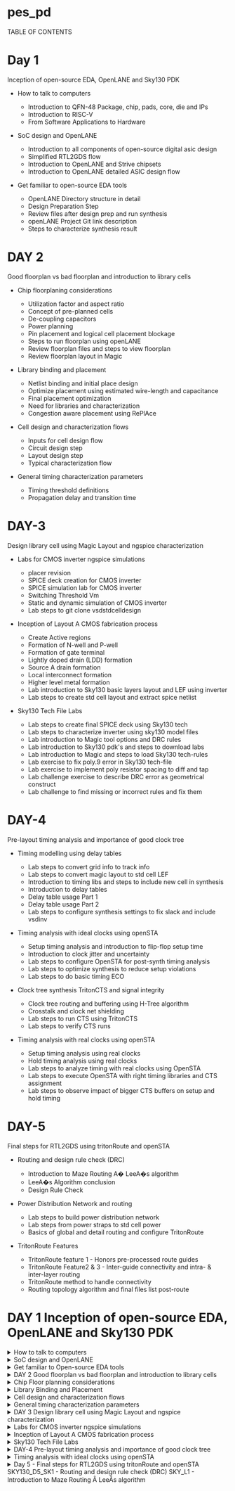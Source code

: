 # pes_pd

 <summary>TABLE OF CONTENTS </summary>

# Day 1
Inception of open-source EDA, OpenLANE and Sky130 PDK

+ How to talk to computers
  
  + Introduction to QFN-48 Package, chip, pads, core, die and IPs
  + Introduction to RISC-V
  + From Software Applications to Hardware
    
+ SoC design and OpenLANE
  
   + Introduction to all components of open-source digital asic design
   + Simplified RTL2GDS flow
   + Introduction to OpenLANE and Strive chipsets
   + Introduction to OpenLANE detailed ASIC design flow
     
+ Get familiar to open-source EDA tools
  
   + OpenLANE Directory structure in detail
   + Design Preparation Step
   + Review files after design prep and run synthesis
   + openLANE Project Git link description
   + Steps to characterize synthesis result

# DAY 2
Good floorplan vs bad floorplan and introduction to library cells

+ Chip floorplaning considerations
  
    + Utilization factor and aspect ratio
    + Concept of pre-planned cells
    + De-coupling capacitors
    + Power planning
    + Pin placement and logical cell placement blockage
    + Steps to run floorplan using openLANE
    + Review floorplan files and steps to view floorplan
    + Review floorplan layout in Magic
      
+ Library binding and placement
  
    + Netlist binding and initial place design
    + Optimize placement using estimated wire-length and capacitance
    + Final placement optimization
    + Need for libraries and characterization
    + Congestion aware placement using RePlAce

+ Cell design and characterization flows
  
    + Inputs for cell design flow
    + Circuit design step
    + Layout design step
    + Typical characterization flow
   
+ General timing characterization parameters
  
    + Timing threshold definitions
    + Propagation delay and transition time
   
# DAY-3
 Design library cell using Magic Layout and ngspice characterization

  + Labs for CMOS inverter ngspice simulations
    
     + placer revision
     + SPICE deck creation for CMOS inverter
     + SPICE simulation lab for CMOS inverter
     + Switching Threshold Vm
     + Static and dynamic simulation of CMOS inverter
     + Lab steps to git clone vsdstdcelldesign
     
+ Inception of Layout A CMOS fabrication process
  
     + Create Active regions
     + Formation of N-well and P-well
     + Formation of gate terminal
     + Lightly doped drain (LDD) formation
     + Source A drain formation
     + Local interconnect formation
     + Higher level metal formation
     + Lab introduction to Sky130 basic layers layout and LEF using inverter
     + Lab steps to create std cell layout and extract spice netlist
      
+ Sky130 Tech File Labs
     
    + Lab steps to create final SPICE deck using Sky130 tech
    + Lab steps to characterize inverter using sky130 model files
    + Lab introduction to Magic tool options and DRC rules
    + Lab introduction to Sky130 pdk's and steps to download labs
    + Lab introduction to Magic and steps to load Sky130 tech-rules
    + Lab exercise to fix poly.9 error in Sky130 tech-file
    + Lab exercise to implement poly resistor spacing to diff and tap
    + Lab challenge exercise to describe DRC error as geometrical construct
    + Lab challenge to find missing or incorrect rules and fix them

# DAY-4
 Pre-layout timing analysis and importance of good clock tree

+ Timing modelling using delay tables
  
    + Lab steps to convert grid info to track info
    + Lab steps to convert magic layout to std cell LEF
    + Introduction to timing libs and steps to include new cell in synthesis
    + Introduction to delay tables
    + Delay table usage Part 1
    + Delay table usage Part 2
    + Lab steps to configure synthesis settings to fix slack and include vsdinv
      
+ Timing analysis with ideal clocks using openSTA
  
    + Setup timing analysis and introduction to flip-flop setup time
    + Introduction to clock jitter and uncertainty
    + Lab steps to configure OpenSTA for post-synth timing analysis
    + Lab steps to optimize synthesis to reduce setup violations
    + Lab steps to do basic timing ECO

+ Clock tree synthesis TritonCTS and signal integrity
      
    + Clock tree routing and buffering using H-Tree algorithm
    + Crosstalk and clock net shielding
    + Lab steps to run CTS using TritonCTS
    + Lab steps to verify CTS runs

 + Timing analysis with real clocks using openSTA
   
    + Setup timing analysis using real clocks
    + Hold timing analysis using real clocks
    + Lab steps to analyze timing with real clocks using OpenSTA
    + Lab steps to execute OpenSTA with right timing libraries and CTS assignment
    + Lab steps to observe impact of bigger CTS buffers on setup and hold timing

# DAY-5
 Final steps for RTL2GDS using tritonRoute and openSTA

+ Routing and design rule check (DRC)
  
    + Introduction to Maze Routing A� LeeA�s algorithm
    + LeeA�s Algorithm conclusion
    + Design Rule Check
      
+ Power Distribution Network and routing
  
    + Lab steps to build power distribution network
    + Lab steps from power straps to std cell power
    + Basics of global and detail routing and configure TritonRoute
      
+ TritonRoute Features

    + TritonRoute feature 1 - Honors pre-processed route guides
    + TritonRoute Feature2 & 3 - Inter-guide connectivity and intra- & inter-layer routing
    + TritonRoute method to handle connectivity
    + Routing topology algorithm and final files list post-route

# DAY 1  Inception of open-source EDA, OpenLANE and Sky130 PDK

</details><details>
<summary> How to talk to computers </summary>
 

Introduction to QFN-48 package,Chips,Pads,Core,Die,and IP's

Here we are taking aurdino board, we are discussing about the circled chip in the below picture
   ![image](https://github.com/pavithra7369/pes_pd/assets/143084423/eb1d857d-55ba-43ca-9dff-0ac52a8c3ff4)
   > Block diagram of aurdino board
   ![image](https://github.com/pavithra7369/pes_pd/assets/143084423/cea47917-f860-4539-ba2a-fd8b8273ce09)
  >  Te chip design of package QFN-48(Quad flat No-leads) is shown below
   ![image](https://github.com/pavithra7369/pes_pd/assets/143084423/75264392-6050-4707-8999-2ab890f94965)

  > Wire bounds are used to connect the pins to the boundaries of chip,this is how transfer signals from outside world enter into the interior of chip.

  ![image](https://github.com/pavithra7369/pes_pd/assets/143084423/667b709c-0df0-4346-bf56-a8f8e004e14b)

> Pads -> We can send signals from pins through pads(signals enter and leave the chip through pads)

> core -> Core of chip is where digital logic placed

> Die -> A die is a small block of semiconducting material on which a given functional circuit is fabricated.

![image](https://github.com/pavithra7369/pes_pd/assets/143084423/8797d493-9a38-4ded-ad16-867492954c9a)

In this course we are dealing with RISC-V SOC

![image](https://github.com/pavithra7369/pes_pd/assets/143084423/7be844a6-4669-49cc-a547-ea270174b0af)

+ DAC,PLL,SRAM,ADC combined form *Foundry IP's*
+ Foundry is a place where chips get manufactured
+ IP's stands for Intelluctual property ,they are called intelluctual,since some amount of intellligence is required.
+ Foundry is the one we need to communicate with,to communicate with foundry there are soome interface files which foundry gives to us.

Introduction to RISC 

>  Implement RICS-V Specifications using some RTL,RTL used here is picorv32 cpu core and then from RTL to layout standard RTL-GDS flow.
> >RISC-V architecture->RTL->Layout

![image](https://github.com/pavithra7369/pes_pd/assets/143084423/ed42f718-c358-44e4-8cb1-e72528ee48a4)


 From Software Applications to Hardware
How does different apps run on the chip?
+ The application software enters the system software, the system software contains OS,Compiler & Assembler.
![image](https://github.com/pavithra7369/pes_pd/assets/143084423/72d02642-833c-4dff-a5d9-497fe4e68bd9)

+ The operating system(OS) performs the following functions :-Handle IO operation, Allocates memory, low level syetem functions
+ The compiler converts the c,c++ to *.exe file, the syntax off instructions depends on what kind of hardwaree is used(ex:-RISC V ,ARM)
+ The assembler takes the instructions and converts to machine level language.
+ the instructions after the compiler acts as an "Abstract interface" between the C language and the hardware, this Abstract interface is called as the *Instruction set architecture* or *Architecture of the computer*

![image](https://github.com/pavithra7369/pes_pd/assets/143084423/9c902fd3-8923-47d3-977c-60e4fb2baab4)

  + The output of Assembler,is binary,we need to implement this in hardware,that is where hadware description language and the RTL is getting synthesized 
    into netlist,and from this Synthesized Netlist to hardware is Physical design implementation of the Netlist. 
  ![image](https://github.com/pavithra7369/pes_pd/assets/143084423/6da1b319-be71-44c1-b37a-f71b14571a56)

</details> <details>
 
<summary> SoC design and OpenLANE </summary>

+ Introduction to all components of open source digital aasic design
 >  Application specific integrated circuit requires RTL designs,EDA tools and PDK data.

![image](https://github.com/pavithra7369/pes_pd/assets/143084423/db56038a-ec73-4da6-84fc-f8f4123dde72)

 + Examples of RTL designs available are librecores.org,opencores.org,github.com
 + Examples of some EDA tools available are openROAD,Qflow,spice,openLANE etc.
   
   ![image](https://github.com/pavithra7369/pes_pd/assets/143084423/c07c89e0-d530-4f53-9320-2a386dfb0a6c)

+ PDK's (process design kit)
  A process design kit (PDK) is a set of files used within the semiconductor industry to model a fabrication process for the design tools used to design 
 an integrated circuit. The PDK is created by the foundry defining a certain technology variation for their processes,
 PDK'S is collection of files for EDA tools used to design on IC(integraed circuits)
 PDK's acts as interface between FAB and designers.
 The first open source PDK is skywater,it was released in june 30 2020.

+ ASIC Design flow-> objective of ASIC flow is to take design from register tranfer level(RTL) all the way down to GDSII(format used for final layout)

+ Simplified RTL to GDSII flow
  
  ![image](https://github.com/pavithra7369/pes_pd/assets/143084423/ca2b811c-7c68-4706-a7a5-b5a6f61732e2)
  1) Synthesis
    + Design is illustrated in circuits made out of components in standard cell libraries
      ![image](https://github.com/pavithra7369/pes_pd/assets/143084423/cc493485-09ef-48af-9434-da53138fcb74)

    + Result is circuit described in HDL and usually referred to as gate level netlist.
    + each cell has different views/models
        + electrical ,HDL,SPICE
        + Layout (abstract and detailed)

  2) Floor and power planning
  ![image](https://github.com/pavithra7369/pes_pd/assets/143084423/5e32f4ee-eb7c-4711-a3fe-44353a0ed2b6)

  3) Placement
     + Usually placement is done in two steps-> global,detailed
     + Global placements tries to find optimal postions for cells such positions are not nessecerily legal so cells may overlap or Go off Rows
     + In deltailed placement positions are alterred
       ![image](https://github.com/pavithra7369/pes_pd/assets/143084423/64b875cd-5f57-485f-a8d6-4b8583daa872)

  4) Clock tree synthesis(CTS)
    +CTS delivers clock to all the sequential elements,within a minimum clock skew and in good shape(usually H OR X)
   ![image](https://github.com/pavithra7369/pes_pd/assets/143084423/06738668-9b95-41e8-afe1-d7fcc02a95cb)

   5) Routing
      ![image](https://github.com/pavithra7369/pes_pd/assets/143084423/50f6bf17-0170-477a-8349-36439e3bcc05)

     + Implement the interconnect using available metal layers
     + metal tracks form a huge grid
     + divide and conquer
        + global routing-> Generates routing guides
        + detailed routing->Uses of routing guides to implement the actual wiring

  6) Sign off
     ![image](https://github.com/pavithra7369/pes_pd/assets/143084423/d6d20977-8cac-4c50-8fdc-d6eafbeae9b9)
     
     + Physical verification and Timing verifaction
     + physical verification includes DRC(Design rule checking),layout vsschematc(LVS)
     + Timing verification includes static timing analysis(STA0)


## Intoduction to openLANE and Strives chipsets
  + What is openLANE?
   OpenLane is an automated RTL to GDSII flow based on several components including OpenROAD, Yosys, Magic, Netgen and custom methodology scripts for 
   design exploration and optimization.
  + strive is a family of open everything SOC's->open EDA,PDK's,RTL
    ![image](https://github.com/pavithra7369/pes_pd/assets/143084423/ef4f24db-0820-45d3-aaf3-caa547d9c3ee)

  + Main goal is to produce GDSII with no human intervention (no-human-in-the-loop),no LVS violations, no DRC violation.
  + OpenLANE can be used to harden macros and chips.
  + openLANE has 2 modes of operation->autonomous or interactive
  + openLANE has design space exploration
  + openLANE comes with large number of design examples,there are 43 with best configurations

 ## Introduction to OpenLANE detailed ASIC design flow
 ![image](https://github.com/pavithra7369/pes_pd/assets/143084423/76821ce9-9c34-4b43-a807-4c23cd9e18fc)
   + Starts at design RTL ends at final layout in GDSII
   + Synth Exploration utility can used to generate a report that shows about the design delay and area is effected by the Synthesis Strategy and based on 
     this exploration we can pick the best strategy
     ![image](https://github.com/pavithra7369/pes_pd/assets/143084423/37c98d05-11cd-43b5-869b-7d721edeb3a1)

   + Design exploration is used to switch design configurations for findinng the best configurations
     ![image](https://github.com/pavithra7369/pes_pd/assets/143084423/53636773-7040-4ac2-a625-aaaff452d49c)

   + The design Exploration is also used for Regression testing(CI)
      ![image](https://github.com/pavithra7369/pes_pd/assets/143084423/9259922e-4869-4c27-bca4-5c0d294785ab)
   + After regression testing, DFT(design for test) is performed
     ![image](https://github.com/pavithra7369/pes_pd/assets/143084423/c3d348d0-7e49-4c74-bbb8-0e69850d56fc)
   + Physical implementation-> It is also called automated PnR(place and route)
     ![image](https://github.com/pavithra7369/pes_pd/assets/143084423/4a6f12bb-61f1-4f92-aff1-d66509504b16)
   + After Physical implementation we Do LEC(Logic Equivalence Check) using Yosys.
     ![image](https://github.com/pavithra7369/pes_pd/assets/143084423/7ea6f90d-b963-4b1f-aab7-2b4b45403618)
   + The next step is Fake antenna diodes insertion or dealing with antenna rules violations
     ![image](https://github.com/pavithra7369/pes_pd/assets/143084423/ad794448-a510-490d-890a-6c7f9e547b3e)
     There are 2 solutions:-
     1)Briding->attaches a higher layer immediately , requires router awarness
     2)Add antenna diode cell to leak away charges , antenna diodess are provided by SCL
     There is a preventive approach , it is to add fake antenna diode next to every cell input after placement, run the antenna checker(magic),if the checker reports a violations on the cell input pin,replace the fake diode cell by a real one.
     
   + After this process we have the SIGN OFF which has the Static timing analysis,design rule checking and Layout vs schematic.
     ![image](https://github.com/pavithra7369/pes_pd/assets/143084423/7ff10e21-613c-412d-b260-4ad0e55d7324)
   + Physical verification DRC & LVS
     ![image](https://github.com/pavithra7369/pes_pd/assets/143084423/87d7eb75-aad0-449b-90d5-003b93e70d0d)

</details> <details>
<summary>
 Get familiar to Open-source EDA tools
</summary>
 
## OpenLANE Directory structure in detail
> openLANE is actually a flow that contains several EDA tools.
> cd->change directory
> ls->listing
> ltr->order
> la---help ->to know about a command
+ The PDK varient used here is skywater130nm
+ skywater130nm has two subdirectories
     + libs.ref (process specific)
     + libs.tech (specific to tool)
+ fd-> foundry name
+ sc->standard cell
+ hd->high density
  
  ![WhatsApp Image 2023-09-16 at 08 18 03](https://github.com/pavithra7369/pes_pd/assets/143084423/7e07ef89-7d10-48a0-a42b-52790e880cf6)
  
![image](https://github.com/pavithra7369/pes_pd/assets/143084423/fc807a12-3a37-49a3-84ef-6422049c16db)

## Design Preparation Step

+ Go to terminal
  
  > cd/desktop/works/tools/openlane_workshop__dir/openlane
  
  > docker
  
  > ./flow.tcl -interactive
  
  > package require openlane 0.9
  

![WhatsApp Image 2023-09-16 at 07 46 40](https://github.com/pavithra7369/pes_pd/assets/143084423/69cd4647-e7ca-4550-ab4d-745b420c16be)
![image](https://github.com/pavithra7369/pes_pd/assets/143084423/d73bb692-c00b-4352-9d28-c41d25d1eb51)
![image](https://github.com/pavithra7369/pes_pd/assets/143084423/a0af3f22-ef6b-40fe-841a-93436622167e)

## Review files after design and run synthesis

![image](https://github.com/pavithra7369/pes_pd/assets/143084423/97856699-ff57-49b7-b55c-4f70e39670ae)
![image](https://github.com/pavithra7369/pes_pd/assets/143084423/84c5f0c6-1fd9-4c5a-b44c-c2505007757b)

To calculate flop ratio
![WhatsApp Image 2023-09-16 at 08 49 39](https://github.com/pavithra7369/pes_pd/assets/143084423/b8d3a8a0-65be-4cca-a547-02cdc932ec83)
![WhatsApp Image 2023-09-16 at 08 49 50](https://github.com/pavithra7369/pes_pd/assets/143084423/578b7c4d-adb0-4395-9904-6dd2317b1f6b)
+ Divide 1634 by 17323
+ 17323 is the Number of cells
+ (1634/17323) ->0.094 This is the flop ratio 

 </details><details>
<summary>  DAY 2 Good floorplan vs bad floorplan and introduction to library cells </summary>

 </details><details>
<summary> Chip Floor planning considerations </summary>
  
  ## Utilization factor and aspect ratio
    
   + Define Width and height of core and die
     
 ![image](https://github.com/pavithra7369/pes_pd/assets/143084423/8262b5ed-03e8-430b-89ce-6fdd6afc0a9a)
 > Dimensions of chip depend on dimensions of logic gates and flip flops
 > Convert the symbols into physical dimension
 > A core is the section of the chip where the fundamental logic of design is pplaced
 > Die is a small semiconductor material speciment on which the fundamental circuit is fabricated.
 > Place all the logical cells inside the core, in this case the logical cells occupies the complete areea of core, so, 100% utilization

![image](https://github.com/pavithra7369/pes_pd/assets/143084423/d090f55b-7c7f-4487-829c-b40b07bcd14e)
> When utilization factor is 1, means that the core is completely occupied and we cannot add any more cells in the logic
> If utilization factor is not equal to "1" then we can add additional cells
  ![image](https://github.com/pavithra7369/pes_pd/assets/143084423/880ead6f-e749-4fab-b821-9836895f5c67)
> Aspect ratio is 1 for a sqaure chip,and for a rectangular hcip aspect tatio can be in decimal value.

  + Define locations of preplaced cells
    ![image](https://github.com/pavithra7369/pes_pd/assets/143084423/6b28ea4e-068b-44ac-855f-d23a703ced3f)
> In preplaced cells we can divide the logic gates into two blocks
> Both the blocks arre impplemented separately,by extending IO pins and then black box the blocks
> separate the black bosex as 2 different modules
> Advantage of this process is , if part of logic is used multiple times on a network,we need not implement multipple times, we can just black box 
 them,now these blocks can be connected multiple times into the netlist and can be used whenever required

![image](https://github.com/pavithra7369/pes_pd/assets/143084423/bfa748c5-7031-4afe-80e7-dec6a4b8d6f1)

> These IP's/blocks have user-defined locations and hence are placed in chip before automated placement-and-routing and are called pre placed cells.
> The llocaations of pre placed cells are not touched when we go on with the design cycle, so once the pre-placed cells are placed their locations can't 
 be moved in the completely design cycle,so locations of pre placed cells are should be very well defined
> Piece of macros that is used multiple times (we can implement memories once, then they are reused multiple times,so we need not implement in each and 
 every time)
  
   + De-coupling capacitors
     > we use decoupling capacitors,they are huge capacitors completely dilled with charge, when there is switching aactivity,decoupling  capacitors loses 
      some charge
     > It's decoupled from the main circuit
       ![image](https://github.com/pavithra7369/pes_pd/assets/143084423/2cfa7676-e3bb-4338-b5cf-4f26ac140f64)
     > This block will not miss any switching activity and cross talk


  + Power planning
    > Power planning during the Floorplanning phase is essential to lower noise in digital circuits attributed to voltage droop and ground bounce.
    > When a transition occurs on a net, charge associated with coupling capacitors may be dumped to ground. If there are not enough ground taps charge 
      will accumulate at the tap and the ground line will act like a large resistor, raising the ground voltage and lowering our noise margin.
![image](https://github.com/pavithra7369/pes_pd/assets/143084423/19b83ea7-1d76-4ee6-b03e-71e5aa0535db)

 + Pin Placement
     > After power planning the next step is pin placement, Input and Output pins are provided
     ![image](https://github.com/pavithra7369/pes_pd/assets/143084423/40e84154-703b-4ed5-ba78-227b49559ea9)

+ Logical cell placement blockage
  ![image](https://github.com/pavithra7369/pes_pd/assets/143084423/ae193a2c-09a1-4191-a469-a03f2308f1d5)
  > Now floorplan is ready for placement and routing step

  ## Steps to run FLoorplan using OpenLANE
  After synnthesis, open terminal and run floorplan
  > run_floorplan
  ![WhatsApp Image 2023-09-18 at 23 10 30](https://github.com/pavithra7369/pes_pd/assets/143084423/0381eaf2-5018-403d-b579-8f293bffddb0)

  > magic -T /home/vsduser/Desktop/work/tools/openlane_working_dir/pdks/sky130A/libs.tech/magic/sky130A.tech lef read ../../tmp/merged.lef def read picorv32a.floorplan.def 
  ![WhatsApp Image 2023-09-18 at 23 19 32](https://github.com/pavithra7369/pes_pd/assets/143084423/555eac51-e527-4452-95e9-c8f91e7d3278)
  
  ![WhatsApp Image 2023-09-18 at 23 15 30](https://github.com/pavithra7369/pes_pd/assets/143084423/50ef414f-1756-48e3-bccb-b59bb224208f)

  ![WhatsApp Image 2023-09-18 at 23 20 31](https://github.com/pavithra7369/pes_pd/assets/143084423/f1f03ca9-0d1e-4866-8742-5a5f7b3bc6ff)
  > To know details of a cell gtype 'what' in tkcon window
  ![WhatsApp Image 2023-09-18 at 23 21 35](https://github.com/pavithra7369/pes_pd/assets/143084423/fee560b8-e5ad-412f-be04-fb9f023e09a5)

 </details><details>
  <summary>Library Binding and Placement </summary>

 +  Placement and routing
    1) bind netlist withphysical cells
     > shape of the gates represent the functionality of the gates, inreality all gthe gates are represented as boxes
     > each components are given proper shape
     > library has all the  height,width,delay informations of a particular cell and the required conditions of the cell,libraries can be further divided 
      by shape/size and delay information.
     > Libraries also contain various flavour of a particular cell
   2) Placement
     > ![image](https://github.com/pavithra7369/pes_pd/assets/143084423/e73abb22-8e4d-425e-b4ac-9595773c60f7)
     > Pre placed cells are not to be affected and no cells should be placed in that area.
     > In the above picture we see that the FF1 and FF2 are pplaced accordingly, this causes huge length
  3) Optimize placement
     >  here we will estimate the capacitances, and wire length based on insert repearters
        ![image](https://github.com/pavithra7369/pes_pd/assets/143084423/6401b75f-6a2b-405e-b6a5-e07afdf62e49)
     > We have to maintain signal integrity, so we use repeators,which are buffers that will re-condition the  original signals make a new signal and 
      replicates the original signal.
     > There is loss of area despite maintainng signal integrity
     > Signal integrity needs to be maintained in all the cells
     > The distance between each cell is calculated by slew/ transition
     ![image](https://github.com/pavithra7369/pes_pd/assets/143084423/d5080495-b715-42de-92de-718afb6df1d2)
     > Logic is optimized based on placement conditions
 4) STA (static timing analysis
      
+  Library characterization and modelling
  Libraries provide standardized building blocks that enhance design productivity and reusability, while characterization provides the essential data 
  needed to accurately model and simulate the behavior of these components, ensuring that the final design meets its performance, power, and reliability 
  goals.

+ Congestion aware placement using RePlAce
   > Placement is of 2 types: detailed placement and global placement
   ![WhatsApp Image 2023-09-16 at 14 46 07](https://github.com/pavithra7369/pes_pd/assets/143084423/6363b009-3d30-46a2-a3ad-e9214e838f55)
   ![WhatsApp Image 2023-09-16 at 14 47 23](https://github.com/pavithra7369/pes_pd/assets/143084423/bd7f5dea-5380-45df-9beb-91a6509d32fd)
  > Placement of standard cells is shown below
   ![WhatsApp Image 2023-09-18 at 23 31 19](https://github.com/pavithra7369/pes_pd/assets/143084423/591fef3e-a9e3-4b7d-916d-f0fe107502d9)

 </details><details>
 <summary> Cell design and characterization flows
 </summary>
  
  ##  Inputs for cell design flow
   > Standard cells are placed in library
   > one of the section stores all the stanadard cells
   > Library consists different cells of functionalaity, Vt ,size
  ![image](https://github.com/pavithra7369/pes_pd/assets/143084423/5f89ad19-bcee-4fd9-895d-02fd4496800d)

   > for example the IC design flow for inverters, is represented in the form of shape,timinng behaviour, power charcteristic and so on..
   > IC  design flow consists of inputs, design steps and outputs
   > Further inputs have PDK's
  ![image](https://github.com/pavithra7369/pes_pd/assets/143084423/65c77a4b-2825-4fa3-a7ab-774a70e82dc8)

  ## Circuit design steps
  > Here in the first step user design specifications are provided such as cell height,supply vltage,metal layer,pin location and so on.
  > In the design steps circuit design,layout design and characertization is present
![image](https://github.com/pavithra7369/pes_pd/assets/143084423/f0d57c35-1f87-489c-af1a-15428f1002e8)
  > In circuit design circuit is designed with user specifications
## Layout design steps
 > In layout specification we design the logic using PMOS and NMOS and then find the 
    Euler's path for both nmos network and pmos network
 > Based on Eulers path we draw sstick diagram.
  ![image](https://github.com/pavithra7369/pes_pd/assets/143084423/85140afc-2282-4261-a356-5935a7b42622)
 > The output of layout design will be GDSII, LEF(defines width and height of cell),extracted spice netlist (provides information of parasatic 
   capacitances and resistances)
>Characterization provides Timing,noise and power information

## Typical characterization flow
+ The characterization flow is as follows:-
  
 > Read in the model
 > Read the brhaviour of buffer
 > Recognize the behaviour of buffer
 > Read subcircuits of inveter
 > Attach necessary power source
 > Apply stimmulus
 > Provide necessary output capacitances
 > Provide necessary simulation command

+ The characterization flow is made into a configuration file to the characterization software called 'GUNA'
+ GUNA generates timing, noise, timing,power
+ Characterization is divided into
   > Timing characterization
   > Power characterization
   > Noise characterization 

</details> <details>
<summary> General timing characterization parameters</summary>

 ## General timing characterization parameters
 ![image](https://github.com/pavithra7369/pes_pd/assets/143084423/90bad427-7ed1-450f-8ed7-d70abfcabd04)

## Propagation Delay and Transition time

+ Propogation delay -> Propagation delay of a gate or cell is the time it takes for a signal at the input pin to affect the output signal at output pin. 
 For any gate propagation delay is measured between 50% of input transition to the corresponding 50% of output transition.
   > Propagation delay=time(out_fall_thr)-time(in_fall_thr)
   > Propagation delay=time(out_rise_thr)-time(in_rise_thr)
   > Negative delay is not expected , negative dlay indicates poor choice of threshold points.
+ Transition time -> Transition delay or slew is defined as the time taken by signal to rise from 10 %( 20%) to the 90 %( 80%) of its maximum value.
  > Rise time transition  = time(slew_high_rise_thr) - time (slew_low_rise_thr)
  > Fall  time transition  = time(slew_high_fall_thr) - time (slew_low_fall_thr)

# DAY3
</details><details>
<summary>DAY 3 Design library cell using Magic Layout and ngspice characterization</summary>

</details> <details>
<summary>Labs for CMOS inverter ngspice simulations</summary>

## Placer revision
> 4 Stratergies are supported by IO placer.

![image](https://github.com/pavithra7369/pes_pd/assets/143084423/4456ad1f-49bf-4b36-9b44-892bcffdee0f)

> we can change the floorplan

## SPICE deck creation for CMOS inverter
 + To simulate standard cells we need to create spice deck for complete netlist
  1) component connectivity
  2) component values
  3) Identify nodes
  4) Name nodes

+ Spice deck is shown in below picture
     ![image](https://github.com/pavithra7369/pes_pd/assets/143084423/c3ce06c5-435b-4960-9d65-8b1dbd2523fa)

 ## SPICE simulation lab for CMOS inverter
 ![image](https://github.com/pavithra7369/pes_pd/assets/143084423/6787d554-16c5-4f1d-b0f3-2cff3d0c24fa)

## Switching Threshold
> CMOS is robust device
![image](https://github.com/pavithra7369/pes_pd/assets/143084423/11104bbd-1569-4273-87ef-d4d80b40eac6)
+ switching threshold is a point wherre vin=vout
+ At the intersection both PMOS and NMOS are in saturation
  
![image](https://github.com/pavithra7369/pes_pd/assets/143084423/01e39412-2e3a-42d9-a3af-ad6c4c09d930)

![image](https://github.com/pavithra7369/pes_pd/assets/143084423/916d9dcb-e137-48ae-b276-fb25f60986a6)

## Static and dynamic simulation of CMOS inverter
> In dynamic simulation we provide pulse input and simulation is trasient analysis
 ![image](https://github.com/pavithra7369/pes_pd/assets/143084423/6e2374de-5f25-468e-b931-32a1599a0caf)

> Rise delay -> 1.1667277-1.0146
![image](https://github.com/pavithra7369/pes_pd/assets/143084423/de5904c9-1259-4e80-b7e8-922bfca93edc)

> fall delay -> 2.07653-2.00486 
![image](https://github.com/pavithra7369/pes_pd/assets/143084423/8dd1c6f2-b172-41e8-a919-496927c2fe46)

## Lab steps to git clone vsdstdcelldesign
Use the below url to clone

> git glone https://github.com/nickson-jose/vsdstdcelldesign.git
Command
> magic -T sky130A.tech sky130_inv.mag &

> ![Screenshot 2023-09-16 173200](https://github.com/pavithra7369/pes_pd/assets/143084423/097eac3f-3a9e-47ba-b3d0-457fa228625e)

</details> <details>
<summary>Inception of Layout A CMOS fabrication process</summary>
 
## 16 Mask process
## Create Active regions
1) Selecting a substrate
   
   ![image](https://github.com/pavithra7369/pes_pd/assets/143084423/e2205b8d-657c-4ae5-aa98-343bb1e60ead)

2) Create active region for transistors
 ![image](https://github.com/pavithra7369/pes_pd/assets/143084423/af09f229-3476-478f-ac38-283511a141cb)
## Formation of N-well and P-well
3) N-well and P-well formation
   > N well is created for PMOS andd P well is created for NMOS
 ![image](https://github.com/pavithra7369/pes_pd/assets/143084423/594ed881-1269-4d7f-8fe3-547e9446490b)
## Formation of gate terminal
4) Formation of gate
  ![image](https://github.com/pavithra7369/pes_pd/assets/143084423/d590668e-9059-40e3-820a-ac27cbccdbbc)
## Lightly doped drain (LDD) formation
5)Lightly doped drain (LDD) formation
![image](https://github.com/pavithra7369/pes_pd/assets/143084423/258cd0d0-590a-4c77-8f1e-4b1d4f12c89e)
## Source and Drain formation
6) Source and drain formation
   ![image](https://github.com/pavithra7369/pes_pd/assets/143084423/675f3c09-3b76-403d-9a30-4ea762cde5a2)
## Local interconnect formation
7) Local interconnect formation
   ![image](https://github.com/pavithra7369/pes_pd/assets/143084423/48234735-86a7-4c91-83b2-544a299dc164)
## Higher level metal formation
8) Higher level metal formation
  ![image](https://github.com/pavithra7369/pes_pd/assets/143084423/d8462cd4-3569-431c-9ea7-f7ec5b1455c7)
 ![image](https://github.com/pavithra7369/pes_pd/assets/143084423/9e48103f-f022-494d-b423-cc8adf7038c0)

## SKY_L8 - Lab introduction to Sky130 basic layers layout and LEF using inverter
![image](https://github.com/pavithra7369/pes_pd/assets/143084423/8c04ebfa-dd14-4a2e-8f05-b8306865d3ed)
DRC Errors
> To check for errors, go to DRC and click on 'DRC Find next error'
> To know what the error is actually,it will be presnt in the tkcon window
 ![image](https://github.com/pavithra7369/pes_pd/assets/143084423/e9446041-2205-4ff3-a848-2713c4321e8f)

## Lab steps to create std cell layout and extract spice netlist
> To extract spice command

   > extract all
   > ext2spice cthresh 0 rthresh 0

![WhatsApp Image 2023-09-16 at 19 26 27](https://github.com/pavithra7369/pes_pd/assets/143084423/75526019-b416-49f2-b4ff-3fd21fdbbf8c)
> we use pex file to create spice files
> vim sky130_fd_sc_hd
> edit the file
![image](https://github.com/pavithra7369/pes_pd/assets/143084423/f61ae971-eec0-456f-86ab-8d1fc8a09bd1)


</details> <details>
<summary>Sky130 Tech File Labs</summary>

## Lab steps to create final SPICE deck using Sky130 tech
![image](https://github.com/pavithra7369/pes_pd/assets/143084423/b4f48b58-2311-4e4f-9ac6-1d09d316b850)

> In the above image 'Y' represents drain, 'A' represents drain, 'VGND' represents source,'VPWR' represents substrate.
> Scaling -> dimension*scale

## Lab steps to characterize inverter using sky130 model files
> To plot we use the command
  > plot y vs time a

![image](https://github.com/pavithra7369/pes_pd/assets/143084423/d55d5876-9520-49ce-903b-5c771c959b5c)

> Waveform

![image](https://github.com/pavithra7369/pes_pd/assets/143084423/d3e65b15-20c4-4b50-ad01-f8008a501395)

> ngspice

![WhatsApp Image 2023-09-16 at 19 59 58](https://github.com/pavithra7369/pes_pd/assets/143084423/e6a55ca6-1b37-4677-84b6-0cb465ca5f54)
![image](https://github.com/pavithra7369/pes_pd/assets/143084423/2981cb7e-cdb0-49e1-bc9b-2f546dd576da)

##  Lab introduction to Magic tool options and DRC rules
 Magic is a venerable VLSI layout tool, written in the 1980's at Berkeley by John Ousterhout, now famous primarily for writing the scripting interpreter 
 language Tcl. Due largely in part to its liberal Berkeley open-source license, magic has remained popular with universities and small companies. The 
 open- source license has allowed VLSI engineers with a bent toward programming to implement clever ideas and help magic stay abreast of fabrication 
 technology. However, it is the well thought-out core algorithms which lend to magic the greatest part of its popularity. Magic is widely cited as being 
 the easiest tool to use for circuit layout, even for people who ultimately rely on commercial tools for their product design flow.
 > http://opencircuitdesign.com/magic/

 ## Lab introduction to Sky130 pdk's and steps to download labs
 SKY130 pdk SKY130 is a mature 180nm-130nm hybrid technology developed by Cypress Semiconductor that has been used for many production parts. SKY130 is 
 now available as a foundry technology through SkyWater Technology Foundry.
 > wget http://opencircuitdesign.com/open_pdks/archive/drc_tests.tgz
 > tar xfz drc_tests.tgz
 > cd drc_tests
 > > magic -d XR
 ![image](https://github.com/pavithra7369/pes_pd/assets/143084423/23bf15d8-0cf2-4357-9e1c-2424c85f1734)
 ![image](https://github.com/pavithra7369/pes_pd/assets/143084423/c92a648c-612e-4e55-9244-37f6b92f83e9)

![image](https://github.com/pavithra7369/pes_pd/assets/143084423/4f7ef806-1785-4187-8a2c-7739751ac786)

![WhatsApp Image 2023-09-16 at 20 50 18](https://github.com/pavithra7369/pes_pd/assets/143084423/13822bc5-8521-4ac5-b7e0-a584601f110d)

 
+ To see DRC error select area and type drc why in tkcon
  
  ![image](https://github.com/pavithra7369/pes_pd/assets/143084423/21cbc77b-ab16-440c-a551-450c5b35fbd4)

+ To fix the error open the sky130A.tech file using a editor and search for poly.9
  
 ![image](https://github.com/pavithra7369/pes_pd/assets/143084423/09df82be-3f7b-45f6-a74b-a5eedd792e68)

+ Now load the sky130A.tech file again and type the command drc check
  ![image](https://github.com/pavithra7369/pes_pd/assets/143084423/9f616ff5-e858-4767-b5fe-85d60bef53c1)

+ DRC error as geometrical construct
  
 > Open the nwell.mag file in magic. Seletch the nwell.6 and type the commands

   > cif ostyle drc
   > cif see dnwell_shrink
   > cif see dnwell_missing

![image](https://github.com/pavithra7369/pes_pd/assets/143084423/fbe2e7fb-0f3e-4329-a70f-735f11548005)

+ Error
  
![image](https://github.com/pavithra7369/pes_pd/assets/143084423/16bb4f67-fd6a-4995-abf7-c1f1a5077691)

> fix the error

![image](https://github.com/pavithra7369/pes_pd/assets/143084423/2530a6d9-578b-4253-bc0f-756a039dec96)

+ Now save the file and run DRC check

![image](https://github.com/pavithra7369/pes_pd/assets/143084423/6d9a886e-d943-421b-89c0-9fd47dd77101)

</details><details>
<summary>DAY-4
Pre-layout timing analysis and importance of good clock tree</summary>
 
## Timing models using delay tables
+ LEF files contain information of input ports,output ports,power and ground port and so on..
+ Guidelines for PnR are:
  + Input and output ports must lie on the intersection of vertical and horizontal tracks
  + Width of the standard cell should be odd multiples of the track pitch and height should be odd multiple of vertical track pitch
  >  ~/Desktop/work/tools/openlane_working_dir/pdks/sky130A/libs.tech/openlane/sky130fd_sc_hd/tracks.info

![WhatsApp Image 2023-09-17 at 20 02 21](https://github.com/pavithra7369/pes_pd/assets/143084423/45af9777-cd86-4e80-8c34-db9572263e47)

+ Pins must align with the li1 and met1 in preferred routing directions.

+ The Xspacing and Yspacing in the track file

![WhatsApp Image 2023-09-17 at 20 18 04](https://github.com/pavithra7369/pes_pd/assets/143084423/c5655f88-028c-46aa-b76f-9dc82b11771d)
+ Layer after setting the grid is in the below picture
![WhatsApp Image 2023-09-17 at 20 26 26](https://github.com/pavithra7369/pes_pd/assets/143084423/f5ee832b-a573-48f2-a8ba-ed78d7a83e01)

## Lab steps to Convert Magic Layout to Standard Cell LEF
> Now layout is done,port definitions are require for extracting LEF files
+ To define ports
    > Select the layer->Edit cell->Text
+ To Define the purpose of the port, for that we do port class and port use
    > select the port-> set the port class and port use here
+ Convert magic layout to standard cell LEF
  
1) In tkcon window of the 'sky130_inv.mag' file we the can change the name
   > save sky130_vsdinv.mag
2) To extract the LEF file type
   > lef write
3) type
   > less sky130_vsdinv.lef
  ![WhatsApp Image 2023-09-17 at 21 06 01](https://github.com/pavithra7369/pes_pd/assets/143084423/af68351c-d87b-4577-84f0-62850429d453)
4) Plug the generated lef file into PICORV32a
   ![image](https://github.com/pavithra7369/pes_pd/assets/143084423/e83e5111-06a6-40a8-805f-700554197c3d)
5) Copy the .mag file that we created to the 'src' folder of picorv32a folder.
   ![image](https://github.com/pavithra7369/pes_pd/assets/143084423/e325b645-feac-4a96-a7bf-7dfa5a5a0e2c)


## Delay tables
 A delay table lists the amount of delay as a function of one or more variables, such as input transition time and output load capacitance. From these table entries, the tool calculates each cell delay.

</details><details>
<summary>Timing analysis with ideal clocks using openSTA
</summary>
## Setup timing analysis and introduction to flip-flop setup time






</details><details>
<summary>Day 5 - Final steps for RTL2GDS using tritonRoute and openSTA
SKY130_D5_SK1 - Routing and design rule check (DRC)
SKY_L1 - Introduction to Maze Routing Â LeeÂs algorithm </summary>summary>
